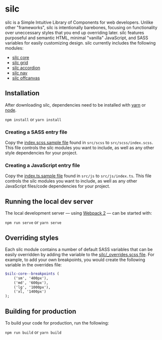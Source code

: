 # silc
silc is a Simple Intuitive Library of Components for web developers. Unlike other "frameworks", silc is intentionally barebones, focusing on functionality over uneccessary styles that you end up overriding later. silc features purposeful and semantic HTML, minimal "vanilla" JavaScript, and SASS variables for easily customizing design. silc currently includes the following modules:

 - [silc core](https://github.com/nickrigby/silc-core)
 - [silc grid](https://github.com/nickrigby/silc-grid)
 - [silc accordion](https://github.com/nickrigby/silc-accordion)
 - [silc nav](https://github.com/nickrigby/silc-nav)
 - [silc offcanvas](https://github.com/nickrigby/silc-offcanvas)

## Installation
After downloading silc, dependencies need to be installed with [yarn](https://yarnpkg.com/lang/en/docs/install/) or [node](https://docs.npmjs.com/getting-started/installing-node).

`npm install` or `yarn install`

### Creating a SASS entry file
Copy the [index.scss.sample file](src/scss/index.scss.sample) found in `src/scss` to `src/scss/index.scss`. This file controls the silc modules you want to include, as well as any other style dependencies for your project.

### Creating a JavaScript entry file
Copy the [index.ts.sample file](src/js/index.ts.sample) found in `src/js` to `src/js/index.ts`. This file controls the silc modules you want to include, as well as any other JavaScript files/code dependencies for your project.

## Running the local dev server
The local development server — using [Webpack 2](webpack.js.org) — can be started with:

`npm run serve` or `yarn serve`

## Overriding styles
Each silc module contains a number of default SASS variables that can be easily overridden by adding the variable to the [silc/_overrides.scss file](src/scss/silc/_overrides.scss). For example, to add your own breakpoints, you would create the following variable in the overrides file:

```scss
$silc-core--breakpoints (
    ('sm', '400px'),
    ('md', '600px'),
    ('lg', '1000px'),
    ('xl, '1400px')
);
```

## Building for production
To build your code for production, run the following:

`npm run build` or `yarn build`
